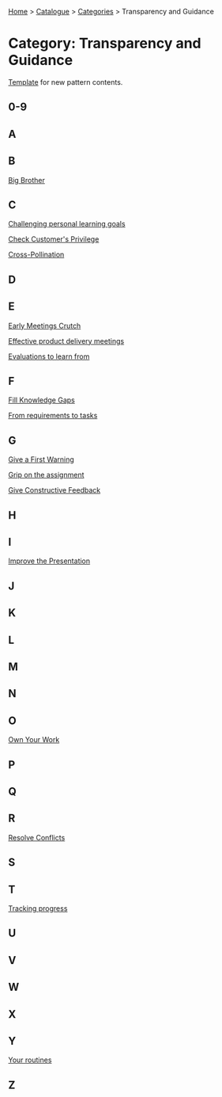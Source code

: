 [Home](../../README.md) > [Catalogue](../../Patterns_catalogue.md) > [Categories](categories.md) > Transparency and Guidance
# Category: Transparency and Guidance

[Template](../template.md) for new pattern contents.

## 0-9

## A

## B
[Big Brother](../Big_Brother.md)

## C
[Challenging personal learning
goals](../Challenging_personal_learning_goals.md)

[Check Customer's Privilege](../Check_Customers_Privilege.md)

[Cross-Pollination](../Cross-Pollination.md)

## D

## E
[Early Meetings Crutch](../Early_Meetings_Crutch.md)

[Effective product delivery
meetings](../Effective_product_delivery_meetings.md)

[Evaluations to learn from](../Evaluations_to_learn_from.md)

## F
[Fill Knowledge Gaps](../Fill_Knowledge_Gaps.md)

[From requirements to tasks](../From_requirements_to_tasks.md)

## G
[Give a First Warning](../Give_a_First_Warning.md)

[Grip on the assignment](../Grip_on_the_assignment.md)

[Give Constructive Feedback](../Give_Constructive_Feedback.md)

## H

## I
[Improve the Presentation](../Improve_the_Presentation.md)

## J

## K

## L

## M

## N

## O
[Own Your Work](../Own_Your_Work.md)

## P

## Q

## R
[Resolve Conflicts](../Resolve_Conflicts.md)

## S

## T
[Tracking progress](../Tracking_progress.md)

## U

## V

## W

## X

## Y
[Your routines](../Your_routines.md)

## Z
